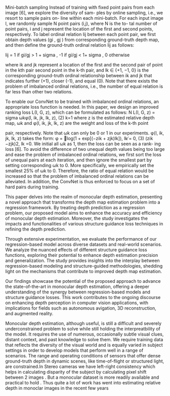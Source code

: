 
Mini-batch sampling Instead of training with fixed point pairs from each image
[6], we explore the diversity of sam- ples by online sampling, i.e., we resort
to sample pairs on- line within each mini-batch. For each input image I, we
randomly sample N point pairs (i,j), where N is the to- tal number of point
pairs, i and j represent the location of the first and second points,
respectively. To label ordinal relation lij between each point pair, we first
obtain depth values (gi , gj ) from corresponding ground-truth depth map, and
then define the ground-truth ordinal relation lij as follows:

lij = 1 if gi/gj > 1 + sigma , -1 if gi/gj < 1+ sigma , 0 otherwise

where ik and jk represent a location of the first and the second pair of point in the kth pair
second point in the k-th pair, and lk ∈ {+1, −1, 0} is the corresponding
ground-truth ordinal relationship between ik and jk that indicates further
(+1), closer (-1), and equal (0). Note that there exists the problem of
imbalanced ordinal relations, i.e., the number of equal relation is far less
than other two relations.

To enable our ConvNet to be trained with imbalanced ordinal relations, an appropriate loss function is needed. In this paper, we design an improved ranking loss L(I, G, z), which can be formulated as follows:
N
L(I, G, z) = sigma ωkφ(I, ik, jk, lk, z), (2)
k=1
where z is the estimated relative depth map, ωk and φ(I, ik, jk, lk, z) are the weight and loss of the k-th point

pair, respectively. Note that ωk can only be 0 or 1 in our experiments. φ(I, ik, jk, lk, z) takes the form:
φ = log(1 + exp[(−zik + zjk)lk]), lk ̸= 0, (3) (zik −zjk)2, lk =0.
We initial all ωk as 1, then the loss can be seen as a rank- ing loss [6]. To avoid the difference of two unequal depth values being too large and ease the problem of imbalanced ordinal relations, we first sort the loss of unequal pairs at each iteration, and then ignore the smallest part by setting corresponding ωk to 0. More specifically, we empirically set the smallest 25% of ωk to 0. Therefore, the ratio of equal relation would be increased so that the problem of imbalanced ordinal relations can be alleviated. In addition, the ConvNet is thus enforced to focus on a set of hard pairs during training.



This paper delves into the realm of monocular depth estimation, presenting a
novel approach that transforms the depth map estimation problem into a
regression framework. By treating depth prediction as a regression problem, our
proposed model aims to enhance the accuracy and efficiency of monocular depth
estimation. Moreover, the study investigates the impacts and functionalities of
various structure guidance loss techniques in refining the depth prediction.

Through extensive experimentation, we evaluate the performance of our
regression-based model across diverse datasets and real-world scenarios. We
analyze the nuanced effects of different structure guidance loss functions,
exploring their potential to enhance depth estimation precision and
generalization. The study provides insights into the interplay between
regression-based modeling and structure-guided methodologies, shedding light on
the mechanisms that contribute to improved depth map estimation.

Our findings showcase the potential of the proposed approach to advance the
state-of-the-art in monocular depth estimation, offering a deeper understanding
of the synergy between regression-based models and structure guidance losses.
This work contributes to the ongoing discourse on enhancing depth perception in
computer vision applications, with implications for fields such as autonomous
avigation, 3D reconstruction, and augmented reality.

Monocular depth estimation, although useful, is still a difficult and severely underconstrained problem to solve while still holding the interpreatbility of the model. It requires the use of numerous, occasionally subtle visual clues, distant context, and past knowledge to solve them. We require training data that reflects the diversity of the visual world and is equally varied in subject settings in order to develop models that perform well in a range of scenarios. 
The range and operating conditions of sensors that offer dense ground-truth depth in dynamic scenes, like time-of-flight or structured light, are constrained.In Stereo cameras we have left-right consistency which helps in calculating disparity of the subject by calculating pixel shift between 2 images . But a monocular dataset is more readily available and practical to hold . Thus quite a lot of work has went into estimating relative depth in monoclar images in the recent few years
